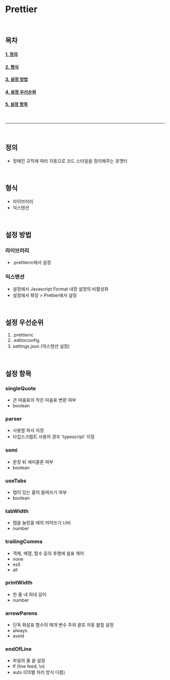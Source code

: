 # Prettier

<br>

## 목차

#### [1. 정의](#정의)

#### [2. 형식](#형식)

#### [3. 설정 방법](#설정-방법)

#### [4. 설정 우선순위](#설정-우선순위)

#### [5. 설정 항목](#설정-항목)

<br>

---

<br>

## 정의

- 정해진 규칙에 따라 자동으로 코드 스타일을 정리해주는 포맷터 

<br>

## 형식

- 라이브러리
- 익스텐션

<br>

## 설정 방법

### 라이브러리

- .prettierrc에서 설정

### 익스텐션

- 설정에서 Javascript Format 내장 설정의 비활성화
- 설정에서 확장 > Prettier에서 설정 

<br>

## 설정 우선순위

1. .prettierrc
2. .editorconfig
3. settings.json (익스텐션 설정)

<br>

## 설정 항목 

### singleQuote

- 큰 따옴표의 작은 따옴표 변환 여부  
- boolean

### parser

- 사용할 파서 지정
- 타입스크릡트 사용의 경우 'typescript' 지정

### semi

- 문장 뒤 세미콜론 여부
- boolean

### useTabs

- 탭이 있는 줄의 들여쓰기 여부
- boolean

### tabWidth

- 탭을 눌렀을 때의 띄어쓰기 너비
- number

### trailingComma

- 객체, 배열, 함수 등의 후행에 쉼표 제어
- none
- es5
- all

### printWidth

- 한 줄 내 최대 길이
- number

### arrowParens

- 단독 화살표 함수의 매개 변수 주위 괄호 자동 붙힘 설정
- always
- avoid

### endOfLine

- 파일의 줄 끝 설정
- lf (line feed, \n)
- auto (OS별 처리 방식 다름)

<br>